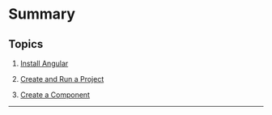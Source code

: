 # Summary

## Topics

1. [Install Angular](https://github.com/daniloasdotcom/angularchecklist/blob/main/Notebooks/English/lesson1st.md)

2. [Create and Run a Project](https://github.com/daniloasdotcom/angularchecklist/blob/main/Notebooks/English/lesson2nd.md)

3. [Create a Component](https://github.com/daniloasdotcom/angularchecklist/blob/main/Notebooks/English/lesson3rd.md)
---

